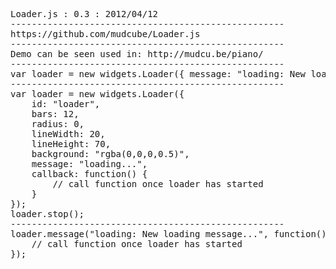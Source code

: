 <pre>
Loader.js : 0.3 : 2012/04/12
----------------------------------------------------
https://github.com/mudcube/Loader.js
----------------------------------------------------
Demo can be seen used in: http://mudcu.be/piano/
----------------------------------------------------
var loader = new widgets.Loader({ message: "loading: New loading message..." });
----------------------------------------------------
var loader = new widgets.Loader({
	id: "loader",
	bars: 12,
	radius: 0,
	lineWidth: 20,
	lineHeight: 70,
	background: "rgba(0,0,0,0.5)",
	message: "loading...",
	callback: function() {
		// call function once loader has started	
	}
});
loader.stop();	
----------------------------------------------------
loader.message("loading: New loading message...", function() {
	// call function once loader has started	
});
</pre>